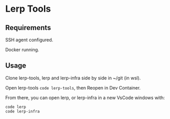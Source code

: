 # Lerp Tools

## Requirements

SSH agent configured.

Docker running.

## Usage

Clone lerp-tools, lerp and lerp-infra side by side in ~/git (in wsl).

Open lerp-tools `code lerp-tools`, then Reopen in Dev Container.

From there, you can open lerp, or lerp-infra in a new VsCode windows with:

```
code lerp
code lerp-infra
```
